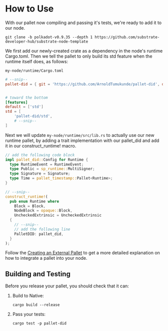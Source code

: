 # How to Use

With our pallet now compiling and passing it's tests, we're ready to add it to our node.

```
git clone -b polkadot-v0.9.35 --depth 1 https://github.com/substrate-developer-hub/substrate-node-template
```

We first add our newly-created crate as a dependency in the node's runtime Cargo.toml. Then we tell the pallet to only build its std feature when the runtime itself does, as follows:

`my-node/runtime/Cargo.toml`

``` TOML
# --snip--
pallet-did = { git = 'https://github.com/ArnoldTumukunde/pallet-did', default-features = false, version = '4.0.0-dev' }


# toward the bottom
[features]
default = ['std']
std = [
    'pallet-did/std',
    # --snip--
]
```

Next we will update `my-node/runtime/src/lib.rs` to actually use our new runtime pallet, by adding a trait implementation with our pallet_did and add it in our construct_runtime! macro.

``` rust
// add the following code block
impl pallet_did::Config for Runtime {
  type RuntimeEvent = RuntimeEvent;
  type Public = sp_runtime::MultiSigner;
  type Signature = Signature;
  type Time = pallet_timestamp::Pallet<Runtime>;
}

// --snip--
construct_runtime!(
  pub enum Runtime where
    Block = Block,
    NodeBlock = opaque::Block,
    UncheckedExtrinsic = UncheckedExtrinsic
  {
    // --snip--
    // add the following line
    PalletDID: pallet_did,
  }
);
```

Follow the [Creating an External Pallet](https://substrate.dev/docs/en/tutorials/creating-a-runtime-module) to get a more detailed explanation on how to integrate a pallet into your node.

## Building and Testing

Before you release your pallet, you should check that it can:

1. Build to Native:

    ```
    cargo build --release
    ```

2. Pass your tests:

    ```
    cargo test -p pallet-did
    ```
